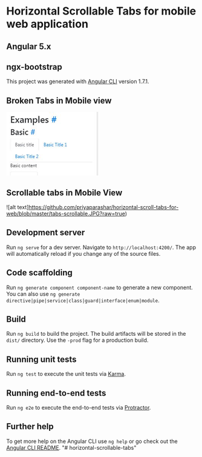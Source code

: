 # Horizontal Scrollable Tabs for mobile web application
## Angular 5.x 
## ngx-bootstrap

This project was generated with [Angular CLI](https://github.com/angular/angular-cli) version 1.7.1.


## Broken Tabs in Mobile view
![alt text](https://github.com/priyaparashar/horizontal-scroll-tabs-for-web/blob/master/tabs-broken.JPG?raw=true)

## Scrollable tabs in Mobile View
![alt text]https://github.com/priyaparashar/horizontal-scroll-tabs-for-web/blob/master/tabs-scrollable.JPG?raw=true)

## Development server

Run `ng serve` for a dev server. Navigate to `http://localhost:4200/`. The app will automatically reload if you change any of the source files.

## Code scaffolding

Run `ng generate component component-name` to generate a new component. You can also use `ng generate directive|pipe|service|class|guard|interface|enum|module`.

## Build

Run `ng build` to build the project. The build artifacts will be stored in the `dist/` directory. Use the `-prod` flag for a production build.

## Running unit tests

Run `ng test` to execute the unit tests via [Karma](https://karma-runner.github.io).

## Running end-to-end tests

Run `ng e2e` to execute the end-to-end tests via [Protractor](http://www.protractortest.org/).

## Further help

To get more help on the Angular CLI use `ng help` or go check out the [Angular CLI README](https://github.com/angular/angular-cli/blob/master/README.md).
"# horizontal-scrollable-tabs" 
